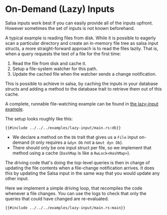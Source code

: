 # On-Demand (Lazy) Inputs

Salsa inputs work best if you can easily provide all of the inputs upfront.
However sometimes the set of inputs is not known beforehand.

A typical example is reading files from disk.
While it is possible to eagerly scan a particular directory and create an in-memory file tree as salsa input structs, a more straight-forward approach is to read the files lazily.
That is, when a query requests the text of a file for the first time:

1. Read the file from disk and cache it.
2. Setup a file-system watcher for this path.
3. Update the cached file when the watcher sends a change notification.

This is possible to achieve in salsa, by caching the inputs in your database structs and adding a method to the database trait to retrieve them out of this cache.

A complete, runnable file-watching example can be found in [the lazy-input example](https://github.com/salsa-rs/salsa/tree/master/examples/lazy-input).

The setup looks roughly like this:

```rust,ignore
{{#include ../../../examples/lazy-input/main.rs:db}}
```

- We declare a method on the `Db` trait that gives us a `File` input on-demand (it only requires a `&dyn Db` not a `&mut dyn Db`).
- There should only be one input struct per file, so we implement that method using a cache (`DashMap` is like a `RwLock<HashMap>`).

The driving code that's doing the top-level queries is then in charge of updating the file contents when a file-change notification arrives.
It does this by updating the Salsa input in the same way that you would update any other input.

Here we implement a simple driving loop, that recompiles the code whenever a file changes.
You can use the logs to check that only the queries that could have changed are re-evaluated.

```rust,ignore
{{#include ../../../examples/lazy-input/main.rs:main}}
```
